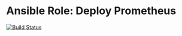 # Ansible Role: Deploy Prometheus

[![Build Status](https://travis-ci.org/dsgnr/ansible-role-deploy-prometheus.svg?branch=master)](https://travis-ci.org/dsgnr/ansible-role-deploy-prometheus)
